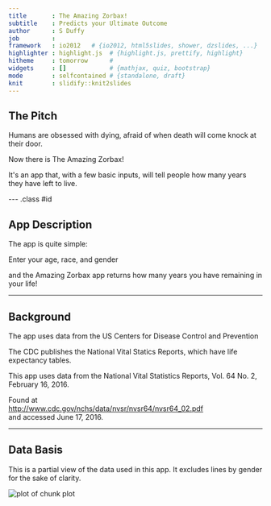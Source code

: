 ```yaml
---
title       : The Amazing Zorbax!
subtitle    : Predicts your Ultimate Outcome
author      : S Duffy
job         : 
framework   : io2012   # {io2012, html5slides, shower, dzslides, ...}
highlighter : highlight.js  # {highlight.js, prettify, highlight}
hitheme     : tomorrow      # 
widgets     : []            # {mathjax, quiz, bootstrap}
mode        : selfcontained # {standalone, draft}
knit        : slidify::knit2slides
---
```


## The Pitch

Humans are obsessed with dying, afraid of when death will come knock at their door.  

Now there is The Amazing Zorbax!  

It's an app that, with a few basic inputs, will tell people how many years they have left to live.

--- .class #id 

## App Description

The app is quite simple:

Enter your age, race, and gender

and the Amazing Zorbax app returns how many years you have remaining in your life!


---

## Background

The app uses data from the US Centers for Disease Control and Prevention

The CDC publishes the National Vital Statics Reports, which have life expectancy tables.

This app uses data from the National Vital Statistics Reports, Vol. 64 No. 2, February 16, 2016.

Found at  
http://www.cdc.gov/nchs/data/nvsr/nvsr64/nvsr64_02.pdf  
and accessed June 17, 2016.


---

## Data Basis

This is a partial view of the data used in this app. It excludes lines by gender for the sake
of clarity.

![plot of chunk plot](assets/fig/plot-1.png)

